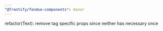 ```yaml
---
"@frontify/fondue-components": minor
---
```


refactor(Text): remove tag specific props since neither has necessary once
